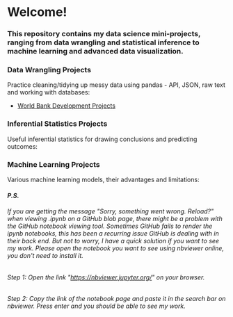 # **Welcome!** 
### This repository contains my data science mini-projects, ranging from data wrangling and statistical inference to machine learning and advanced data visualization.

### Data Wrangling Projects
Practice cleaning/tidying up messy data using pandas - API, JSON, raw text and working with databases:
* [World Bank Development Projects](https://github.com/Albara-Elshaer/DataScienceMiniProjects/blob/master/Data_Wrangling/JSON/World%20Bank%20Data%20.ipynb)

### Inferential Statistics Projects
Useful inferential statistics for drawing conclusions and predicting outcomes:



### Machine Learning Projects 
Various machine learning models, their advantages and limitations: 


#### *P.S.* 
###### If you are getting the message "Sorry, something went wrong. Reload?" when viewing *.ipynb on a GitHub blob page, there might be a problem with the GitHub notebook viewing tool. Sometimes GitHub fails to render the ipynb notebooks, this has been a recurring issue GitHub is dealing with in their back end. But not to worry, I have a quick solution if you want to see my work. Please open the notebook you want to see using nbviewer online, you don't need to install it.*
###### *Step 1: Open the link "https://nbviewer.jupyter.org/" on your browser.* 
###### *Step 2: Copy the link of the notebook page and paste it in the search bar on nbviewer. Press enter and you should be able to see my work.* 
